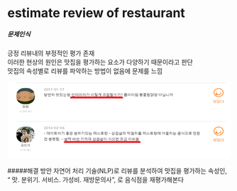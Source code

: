 estimate review of restaurant
==========

##### 문제인식
긍정 리뷰내의 부정적인 평가 존재  
이러한 현상의 원인은 맛집을 평가하는 요소가 다양하기 때문이라고 판단  
맛집의 속성별로 리뷰를 파악하는 방법이 없음에 문제를 느낌

![review_exmaple](./image/review_exmaple.png)

#####해결 방안
자연어 처리 기술(NLP)로 리뷰를 분석하여
맛집을 평가하는 속성인,  
“ 맛. 분위기. 서비스. 가성비. 재방문의사”, 로
음식점을 재평가해본다



